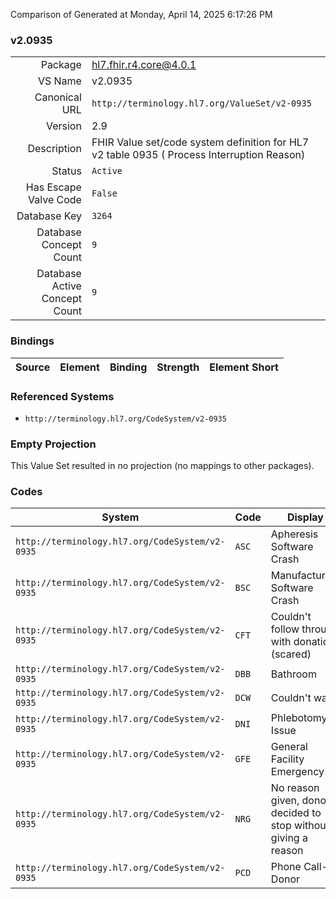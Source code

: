 Comparison of 
Generated at Monday, April 14, 2025 6:17:26 PM

### v2.0935

|      |     |
| ---: | --- |
| Package | hl7.fhir.r4.core@4.0.1 |
| VS Name | v2.0935 |
| Canonical URL | `http://terminology.hl7.org/ValueSet/v2-0935` |
| Version | 2.9 |
| Description | FHIR Value set/code system definition for HL7 v2 table 0935 ( Process Interruption Reason) |
| Status | `Active` |
| Has Escape Valve Code | `False` |
| Database Key | `3264` |
| Database Concept Count | `9` |
| Database Active Concept Count | `9` |
### Bindings

| Source | Element | Binding | Strength | Element Short |
| ------ | ------- | ------- | -------- | ------------- |

### Referenced Systems

* `http://terminology.hl7.org/CodeSystem/v2-0935`
### Empty Projection

This Value Set resulted in no projection (no mappings to other packages).

### Codes

| System | Code | Display |
| ------ | ---- | ------- |
| `http://terminology.hl7.org/CodeSystem/v2-0935` | `ASC` | Apheresis Software Crash |
| `http://terminology.hl7.org/CodeSystem/v2-0935` | `BSC` | Manufacturing Software Crash |
| `http://terminology.hl7.org/CodeSystem/v2-0935` | `CFT` | Couldn't follow through with donation (scared) |
| `http://terminology.hl7.org/CodeSystem/v2-0935` | `DBB` | Bathroom |
| `http://terminology.hl7.org/CodeSystem/v2-0935` | `DCW` | Couldn't wait |
| `http://terminology.hl7.org/CodeSystem/v2-0935` | `DNI` | Phlebotomy Issue |
| `http://terminology.hl7.org/CodeSystem/v2-0935` | `GFE` | General Facility Emergency |
| `http://terminology.hl7.org/CodeSystem/v2-0935` | `NRG` | No reason given, donor decided to stop without giving a reason |
| `http://terminology.hl7.org/CodeSystem/v2-0935` | `PCD` | Phone Call-Donor |
